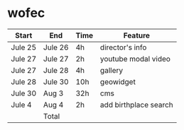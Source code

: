 # wofec

| Start | End   | Time | Feature |
| ----- | ----- | ---- | ------- |
| Jule 25 | Jule 26 | 4h  | director's info |
| Jule 27 | Jule 27 | 2h  | youtube modal video |
| Jule 27 | Jule 28 | 4h  | gallery |
| Jule 28 | Jule 30 | 10h | geowidget |
| Jule 30 | Aug 3 | 32h | cms |
| Jule 4 | Aug 4 | 2h | add birthplace search |
|         | Total   |     |     |
